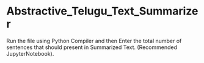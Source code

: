 # Abstractive_Telugu_Text_Summarizer



Run the file using Python Compiler and then Enter the total number of sentences that should present in Summarized Text.
(Recommended JupyterNotebook).
